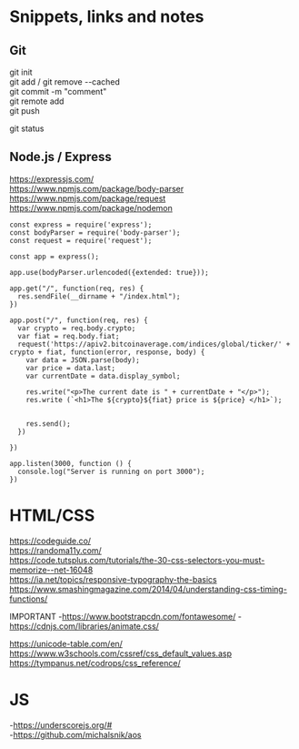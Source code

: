 # Snippets, links and notes

## Git

git init  
git add / git remove --cached  
git commit -m "comment"  
git remote add <name> <url>  
git push <name>  

git status

## Node.js / Express

https://expressjs.com/  
https://www.npmjs.com/package/body-parser  
https://www.npmjs.com/package/request
https://www.npmjs.com/package/nodemon  


```
const express = require('express');
const bodyParser = require('body-parser');
const request = require('request');

const app = express();

app.use(bodyParser.urlencoded({extended: true}));

app.get("/", function(req, res) {
  res.sendFile(__dirname + "/index.html");
})

app.post("/", function(req, res) {
  var crypto = req.body.crypto;
  var fiat = req.body.fiat;
  request('https://apiv2.bitcoinaverage.com/indices/global/ticker/' + crypto + fiat, function(error, response, body) {
    var data = JSON.parse(body);
    var price = data.last;
    var currentDate = data.display_symbol;

    res.write("<p>The current date is " + currentDate + "</p>");
    res.write (`<h1>The ${crypto}${fiat} price is ${price} </h1>`);


    res.send();
  })

})

app.listen(3000, function () {
  console.log("Server is running on port 3000");
})
```
# HTML/CSS

https://codeguide.co/  
https://randoma11y.com/  
https://code.tutsplus.com/tutorials/the-30-css-selectors-you-must-memorize--net-16048  
https://ia.net/topics/responsive-typography-the-basics  
https://www.smashingmagazine.com/2014/04/understanding-css-timing-functions/  

IMPORTANT
-https://www.bootstrapcdn.com/fontawesome/
-https://cdnjs.com/libraries/animate.css/

https://unicode-table.com/en/  
https://www.w3schools.com/cssref/css_default_values.asp  
https://tympanus.net/codrops/css_reference/  


# JS
-https://underscorejs.org/#  
-https://github.com/michalsnik/aos
